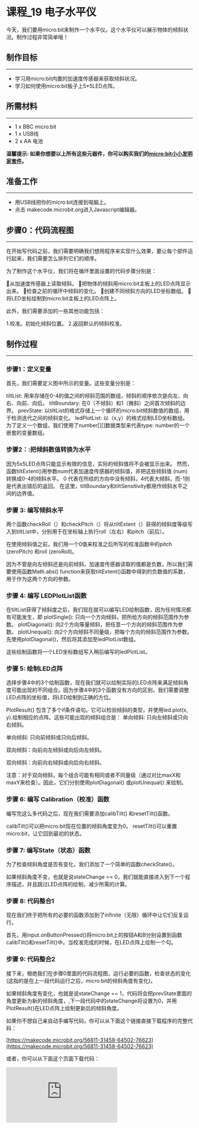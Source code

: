 ﻿# 课程_19 电子水平仪

今天，我们要用micro:bit来制作一个水平仪。这个水平仪可以展示物体的倾斜状况。制作过程非常简单哦！

## 制作目标
---

- 学习用micro:bit内置的加速度传感器来获取倾斜状况。
- 学习如何使用micro:bit板子上5*5LED点阵。

## 所需材料
---

- 1 x BBC micro:bit
- 1 x USB线
- 2 x AA 电池

**温馨提示: 如果你想要以上所有这些元器件，你可以购买我们的[micro:bit小小发明家套件](https://item.taobao.com/item.htm?spm=a230r.7195193.1997079397.9.z3IMPf&id=564707672256&abbucket=5)。**


## 准备工作
---

- 用USB线把你的micro:bit连接到电脑上。
- 点击 makecode.microbit.org进入Javascript编辑器。


## 步骤0：代码流程图
---

在开始写代码之前，我们需要明确我们想用程序来实现什么效果，要让每个部件运行起来，我们需要怎么排列它们的顺序。

为了制作这个水平仪，我们将在循环里面设置的代码步骤分别是：

从加速度传感器上读取倾斜。
把物体的倾斜用micro:bit主板上的LED点阵显示出来。
检查之前的循环中倾斜的变化。
创建不同倾斜方向的LED坐标数组。
将LED坐标绘制到micro:bit主板上的LED点阵上。

此外，我们需要添加的一些其他功能包括：

1.校准。初始化倾斜位置。
2.返回默认的倾斜校准。

## 制作过程
---

### 步骤1：定义变量

首先，我们需要定义图中所示的变量。这些变量分别是：

tiltList: 用来存储在0-4的值之间的倾斜范围的数组，倾斜的顺序依次是向左、向右、向前、向后。
tiltBoundary: 在0（不倾斜）和1（微斜）之间首次倾斜的边界。
prevState: 以tiltList的格式存储上一个循环的micro:bit倾斜数值的数组，用于检测迭代之间的倾斜变化。
ledPlotList: 以（x,y）的格式绘制LED坐标数组。为了定义一个数组，我们使用了number[][]数据类型来代表type: number的一个嵌套的变量数组。

### 步骤2：:把倾斜数值转换为水平

因为5x5LED点阵只能显示有限的信息，实际的倾斜值将不会被显示出来。
然而，函数tiltExtent()用参数num代表加速度传感器的倾斜值，并把这些倾斜值 (num) 转换成0-4的倾斜水平。
0 代表在所给的方向中没有倾斜，4代表大倾斜，而-1则是代表出错后的返回。
在这里，tiltBoundary和tiltSensitivity都用作倾斜水平之间的边界值。

### 步骤 3: 编写倾斜水平

两个函数checkRoll（）和checkPitch（）将从tiltExtent（）获得的倾斜度等级写入到tiltList中，分别用于在坐标轴上执行roll（左右）和pitch（前后）。

在使用倾斜值之前，我们用一个0值来校准之后所写的校准函数中的pitch (zeroPitch) 和roll (zeroRoll)。

因为不管是向左倾斜还是向前倾斜，加速度传感器读取的值都是负数，所以我们需要使用函数Math.abs() function来获取tiltExtent()函数中得到的负数值的系数，用于作为这两个方向的参数。

### 步骤 4: 编写 LEDPlotList函数

在tiltList获得了倾斜度之后，我们现在就可以编写LED绘制函数，因为任何情况都有可能发生，即
plotSingle(): 只向一个方向倾斜，把所给方向的倾斜范围作为参数。
plotDiagonal(): 向2个方向等量倾斜，把任意一个方向的倾斜范围作为参数。
plotUnequal(): 向2个方向倾斜不同量级，把每个方向的倾斜范围作为参数。先使用plotDiagonal()，然后将其添加至ledPlotList数组。

这些绘制函数将一个LED坐标数组写入稍后编写的ledPlotList。

### 步骤 5: 绘制LED点阵

选择步骤4中的3个绘制函数，现在我们就可以绘制实际的LED点阵来满足倾斜角度可能出现的不同组合。因为步骤4中的3个函数没有方向的区别，我们需要调整LED点阵的坐标值，将LED绘制到正确的方位。

PlotResult() 包含了多个if条件语句。它可以检验倾斜的类型，并使用led.plot(x, y).绘制相应的点阵。这些可能出现的倾斜组合是：
单向倾斜: 只向左倾斜或只向右倾斜。


单向倾斜: 只向前倾斜或只向后倾斜。



双向倾斜：向前向左倾斜或向后向左倾斜。



双向倾斜：向前向右倾斜或向后向右倾斜。


注意：对于双向倾斜，每个组合可能有相同或者不同量级（通过对比maxX和maxY来检查）。因此，它们分别使用plotDiagonal() 或plotUnequal() 来绘制。


### 步骤 6: 编写 Calibration（校准）函数

编写完这么多代码之后，现在我们需要添加calibTilt() 和resetTilt()函数。

calibTilt()可以把micro:bit现在位置的倾斜角度变为0。
resetTilt()可以重置micro:bit，让它回到最初的状态。

### 步骤 7: 编写State（状态）函数

为了检查倾斜角度是否有变化，我们添加了一个简单的函数checkState()。

如果倾斜角度不变，也就是说stateChange == 0，我们就能直接进入到下一个程序描述，并且跳过LED点阵的绘制，减少所需的计算。

### 步骤 8: 代码整合1

现在我们终于把所有的必要的函数添加到了infinite（无限）循环中让它们反复运行。

首先，用input.onButtonPressed()将micro:bit上的按钮A和B分别设置到函数calibTilt()和resetTilt()中。当校准完成的时候，在LED点阵上绘制一个勾。

### 步骤 9: 代码整合2

接下来，根绝我们在步骤0里面的代码流程图，运行必要的函数，检查状态的变化(这指的是在上一段代码运行之后，micro:bit的倾斜角度有变化)。

如果倾斜角度有变化，也就是说stateChange == 1，代码将会把prevState里面的角度更新为新的倾斜角度，,下一段代码中的stateChange将设置为0，并用PlotResult()在LED点阵上绘制更新后的倾斜角度。

如果你不想自己亲自动手编写代码，你可以从下面这个链接直接下载程序的完整代码：

[https://makecode.microbit.org/56811-31458-64502-76623](https://makecode.microbit.org/56811-31458-64502-76623)

或者，你可以从下面这个页面下载代码：

<div
    style={{
        position: 'relative',
        paddingBottom: '60%',
        overflow: 'hidden',
    }}
>
    <iframe
        src="https://makecode.microbit.org/56811-31458-64502-76623"
        frameborder="0"
        sandbox="allow-popups allow-forms allow-scripts allow-same-origin"
        style={{
            position: 'absolute',
            width: '100%',
            height: '100%',
        }}
    />
</div>

### 步骤 10: 部件组装

将完整的代码存储至micro:bit。将micro:bit和电池组小心地贴在某个物体上，然后就可以开始使用了哦！

### 太棒啦!

祝你玩得愉快！当你熟练之后，你可以尝试更多关于倾斜传感器的扩展可能或者把它变成一个小游戏哦！


## 常见问题
---
